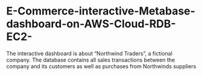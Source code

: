 # E-Commerce-interactive-Metabase-dashboard-on-AWS-Cloud-RDB-EC2-
The interactive dashboard is about “Northwind Traders”, a fictional company. The database contains all sales transactions between the company and its customers as well as purchases from Northwinds suppliers
